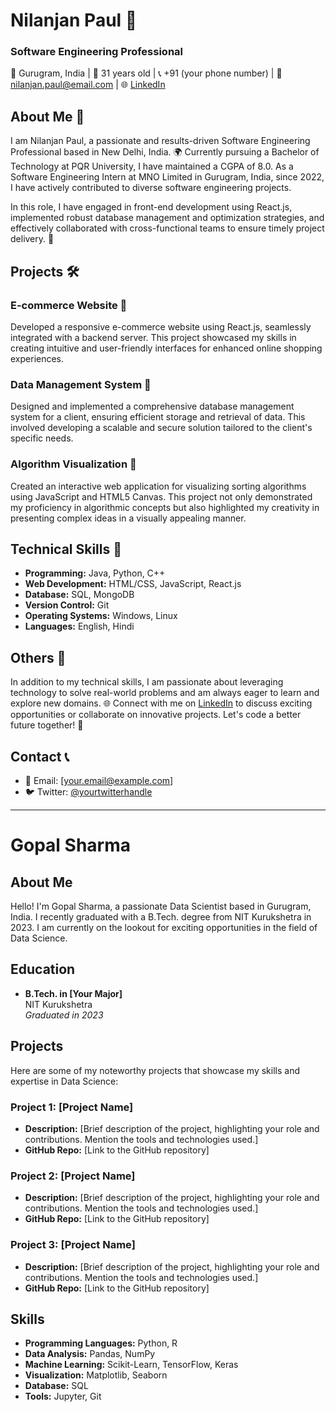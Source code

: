 # Nilanjan Paul 🚀

### Software Engineering Professional 
📍 Gurugram, India | 📅 31 years old |
📞 +91 (your phone number) |
📧 nilanjan.paul@email.com |
🌐 [LinkedIn](www.linkedin.com/in/nilanjanpaul)


## About Me 🚀

I am Nilanjan Paul, a passionate and results-driven Software Engineering Professional based in New Delhi, India. 🌍 Currently pursuing a Bachelor of Technology at PQR University, I have maintained a CGPA of 8.0. As a Software Engineering Intern at MNO Limited in Gurugram, India, since 2022, I have actively contributed to diverse software engineering projects.

In this role, I have engaged in front-end development using React.js, implemented robust database management and optimization strategies, and effectively collaborated with cross-functional teams to ensure timely project delivery. 🤝

## Projects 🛠️

### E-commerce Website 🛒
Developed a responsive e-commerce website using React.js, seamlessly integrated with a backend server. This project showcased my skills in creating intuitive and user-friendly interfaces for enhanced online shopping experiences.

### Data Management System 💾
Designed and implemented a comprehensive database management system for a client, ensuring efficient storage and retrieval of data. This involved developing a scalable and secure solution tailored to the client's specific needs.

### Algorithm Visualization 🔄
Created an interactive web application for visualizing sorting algorithms using JavaScript and HTML5 Canvas. This project not only demonstrated my proficiency in algorithmic concepts but also highlighted my creativity in presenting complex ideas in a visually appealing manner.

## Technical Skills 🧰

* **Programming:** Java, Python, C++
* **Web Development:** HTML/CSS, JavaScript, React.js
* **Database:** SQL, MongoDB
* **Version Control:** Git
* **Operating Systems:** Windows, Linux
* **Languages:** English, Hindi

## Others 🌟

In addition to my technical skills, I am passionate about leveraging technology to solve real-world problems and am always eager to learn and explore new domains. 🌐 Connect with me on [LinkedIn](www.linkedin.com/in/nilanjanpaul) to discuss exciting opportunities or collaborate on innovative projects. Let's code a better future together! 🚀

## Contact 📞

- 📧 Email: [your.email@example.com]
- 🐦 Twitter: [@yourtwitterhandle](https://twitter.com/yourtwitterhandle)

---


# Gopal Sharma


## About Me

Hello! I'm Gopal Sharma, a passionate Data Scientist based in Gurugram, India. I recently graduated with a B.Tech. degree from NIT Kurukshetra in 2023. I am currently on the lookout for exciting opportunities in the field of Data Science.

## Education

- **B.Tech. in [Your Major]**  
  NIT Kurukshetra  
  *Graduated in 2023*

## Projects

Here are some of my noteworthy projects that showcase my skills and expertise in Data Science:

### Project 1: [Project Name]

- **Description:** [Brief description of the project, highlighting your role and contributions. Mention the tools and technologies used.]
- **GitHub Repo:** [Link to the GitHub repository]

### Project 2: [Project Name]

- **Description:** [Brief description of the project, highlighting your role and contributions. Mention the tools and technologies used.]
- **GitHub Repo:** [Link to the GitHub repository]

### Project 3: [Project Name]

- **Description:** [Brief description of the project, highlighting your role and contributions. Mention the tools and technologies used.]
- **GitHub Repo:** [Link to the GitHub repository]

## Skills

- **Programming Languages:** Python, R
- **Data Analysis:** Pandas, NumPy
- **Machine Learning:** Scikit-Learn, TensorFlow, Keras
- **Visualization:** Matplotlib, Seaborn
- **Database:** SQL
- **Tools:** Jupyter, Git

